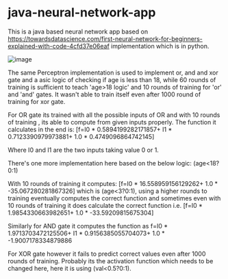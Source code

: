 # java-neural-network-app

This is a java based neural network app based on https://towardsdatascience.com/first-neural-network-for-beginners-explained-with-code-4cfd37e06eaf implementation which is in python.

![image](https://user-images.githubusercontent.com/20777854/133108042-de932ca7-cc3a-4a93-b061-5df57d0e968c.png)

The same Perceptron implementation is used to implement or, and and xor gate and a asic logic of checking if age is less than 18, while 60 rounds of training is sufficient to teach 'age>18 logic' and 10 rounds of training for 'or' and 'and' gates. It wasn't able to train itself even after 1000 round of training for xor gate.

For OR gate its trained with all the possible inputs of OR and with 10 rounds of training , its able to compute from given inputs properly.
The function it calculates in the end is: [f=I0 * 0.5894199282171857+ I1 * 0.7123390979973881+ 1.0 * 0.4749096864742145]

Where I0 and I1 are the two inputs taking value 0 or 1.

There's one more implementation here based on the below logic:
(age<18?0:1)

With 10 rounds of training it computes: [f=I0 * 16.558959156129262+ 1.0 * -35.067280281867326]
which is (age<3?0:1), using a higher rounds to training eventually computes the correct function and sometimes even with 10 rounds of training it does calculate the correct function i.e. [f=I0 * 1.9854330663982651+ 1.0 * -33.59209815675304]

Similarly for AND gate it computes the function as f=I0 * 1.9713703472125506+ I1 * 0.9156385055704073+ 1.0 * -1.9007178334879886

For XOR gate however it fails to predict correct values even after 1000 rounds of training. Probably its the activation function which needs to be changed here, here it is using (val<0.5?0:1).
